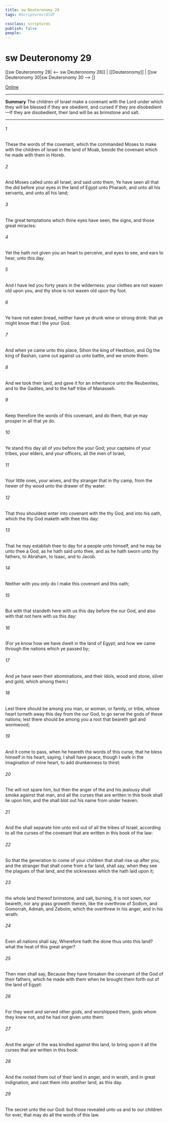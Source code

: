 ```yaml
---
title: sw Deuteronomy 29
tags: #Scriptures\OldT

cssclass: scriptures
publish: false
people:
---
```


# sw Deuteronomy 29
[[sw Deuteronomy 28| <-- sw Deuteronomy 28]] | [[Deuteronomy]] | [[sw Deuteronomy 30|sw Deuteronomy 30 --> ]]

[Online](https://churchofjesuschrist.org/study/scriptures/ot/deut/29?lang=eng)

---
__Summary__
The children of Israel make a covenant with the Lord under which they will be blessed if they are obedient, and cursed if they are disobedient—If they are disobedient, their land will be as brimstone and salt.

---
###### 1 
These  the words of the covenant, which the  commanded Moses to make with the children of Israel in the land of Moab, beside the covenant which he made with them in Horeb.

###### 2 
And Moses called unto all Israel, and said unto them, Ye have seen all that the  did before your eyes in the land of Egypt unto Pharaoh, and unto all his servants, and unto all his land;

###### 3 
The great temptations which thine eyes have seen, the signs, and those great miracles:

###### 4 
Yet the  hath not given you an heart to perceive, and eyes to see, and ears to hear, unto this day.

###### 5 
And I have led you forty years in the wilderness: your clothes are not waxen old upon you, and thy shoe is not waxen old upon thy foot.

###### 6 
Ye have not eaten bread, neither have ye drunk wine or strong drink: that ye might know that I  the  your God.

###### 7 
And when ye came unto this place, Sihon the king of Heshbon, and Og the king of Bashan, came out against us unto battle, and we smote them:

###### 8 
And we took their land, and gave it for an inheritance unto the Reubenites, and to the Gadites, and to the half tribe of Manasseh.

###### 9 
Keep therefore the words of this covenant, and do them, that ye may prosper in all that ye do.

###### 10 
Ye stand this day all of you before the  your God; your captains of your tribes, your elders, and your officers,  all the men of Israel,

###### 11 
Your little ones, your wives, and thy stranger that  in thy camp, from the hewer of thy wood unto the drawer of thy water:

###### 12 
That thou shouldest enter into covenant with the  thy God, and into his oath, which the  thy God maketh with thee this day:

###### 13 
That he may establish thee to day for a people unto himself, and  he may be unto thee a God, as he hath said unto thee, and as he hath sworn unto thy fathers, to Abraham, to Isaac, and to Jacob.

###### 14 
Neither with you only do I make this covenant and this oath;

###### 15 
But with  that standeth here with us this day before the  our God, and also with  that  not here with us this day:

###### 16 
(For ye know how we have dwelt in the land of Egypt; and how we came through the nations which ye passed by;

###### 17 
And ye have seen their abominations, and their idols, wood and stone, silver and gold, which  among them:)

###### 18 
Lest there should be among you man, or woman, or family, or tribe, whose heart turneth away this day from the  our God, to go  serve the gods of these nations; lest there should be among you a root that beareth gall and wormwood;

###### 19 
And it come to pass, when he heareth the words of this curse, that he bless himself in his heart, saying, I shall have peace, though I walk in the imagination of mine heart, to add drunkenness to thirst:

###### 20 
The  will not spare him, but then the anger of the  and his jealousy shall smoke against that man, and all the curses that are written in this book shall lie upon him, and the  shall blot out his name from under heaven.

###### 21 
And the  shall separate him unto evil out of all the tribes of Israel, according to all the curses of the covenant that are written in this book of the law:

###### 22 
So that the generation to come of your children that shall rise up after you, and the stranger that shall come from a far land, shall say, when they see the plagues of that land, and the sicknesses which the  hath laid upon it;

###### 23 
 the whole land thereof  brimstone, and salt,  burning,  it is not sown, nor beareth, nor any grass groweth therein, like the overthrow of Sodom, and Gomorrah, Admah, and Zeboim, which the  overthrew in his anger, and in his wrath:

###### 24 
Even all nations shall say, Wherefore hath the  done thus unto this land? what  the heat of this great anger?

###### 25 
Then men shall say, Because they have forsaken the covenant of the  God of their fathers, which he made with them when he brought them forth out of the land of Egypt:

###### 26 
For they went and served other gods, and worshipped them, gods whom they knew not, and  he had not given unto them:

###### 27 
And the anger of the  was kindled against this land, to bring upon it all the curses that are written in this book:

###### 28 
And the  rooted them out of their land in anger, and in wrath, and in great indignation, and cast them into another land, as  this day.

###### 29 
The secret  unto the  our God: but those  revealed  unto us and to our children for ever, that  may do all the words of this law.

